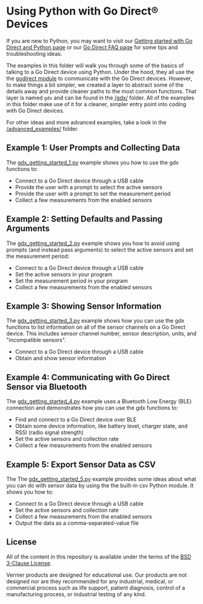 # Using Python with Go Direct® Devices

If you are new to Python, you may want to visit our [Getting started with Go Direct and Python page](./godirect-py-getting-started.md) or our [Go Direct FAQ page](./godirect-py-faqs.md) for some tips and troubleshooting ideas.

The examples in this folder will walk you through some of the basics of talking to a Go Direct device using Python. Under the hood, they all use the the [godirect module](https://pypi.org/project/godirect/) to communicate with the Go Direct devices. However, to make things a bit simpler, we created a layer to abstract some of the details away and provide cleaner paths to the most common functions. That layer is named `gdx` and can be found in the [/gdx/](./gdx) folder. All of the examples in this folder make use of it for a cleaner, simpler entry point into coding with Go Direct devices.

For other ideas and more advanced examples, take a look in the [/advanced_examples/](./advanced_examples) folder.

## Example 1: User Prompts and Collecting Data

The [gdx_getting_started_1.py](https://github.com/VernierST/godirect-examples/blob/master/python/gdx_getting_started_1.py) example shows you how to use the gdx functions to:
- Connect to a Go Direct device through a USB cable
- Provide the user with a prompt to select the active sensors
- Provide the user with a prompt to set the measurement period
- Collect a few measurements from the enabled sensors

## Example 2: Setting Defaults and Passing Arguments

The [gdx_getting_started_2.py](https://github.com/VernierST/godirect-examples/blob/master/python/gdx_getting_started_2.py) example shows you how to avoid using prompts (and instead pass arguments) to select the active sensors and set the measurement period:
- Connect to a Go Direct device through a USB cable
- Set the active sensors in your program
- Set the measurement period in your program
- Collect a few measurements from the enabled sensors

## Example 3: Showing Sensor Information

The [gdx_getting_started_3.py](https://github.com/VernierST/godirect-examples/blob/master/python/gdx_getting_started_3.py) example shows how you can use the gdx functions to list information on all of the sensor channels on a Go Direct device. This includes sensor channel number, sensor description, units, and "incompatible sensors".
- Connect to a Go Direct device through a USB cable
- Obtain and show sensor information

## Example 4: Communicating with Go Direct Sensor via Bluetooth

The [gdx_getting_started_4.py](https://github.com/VernierST/godirect-examples/blob/master/python/gdx_getting_started_4.py) example uses a Bluetooth Low Energy (BLE) connection and demonstrates how you can use the gdx functions to:
- Find and connect to a Go Direct device over BLE
- Obtain some device information, like battery level, charger state, and RSSI (radio signal strength)
- Set the active sensors and collection rate
- Collect a few measurements from the enabled sensors

## Example 5: Export Sensor Data as CSV

The The [gdx_getting_started_5.py](https://github.com/VernierST/godirect-examples/blob/master/python/gdx_getting_started_5.py) example provides some ideas about what you can do with sensor data by using the the built-in csv Python module. It shows you how to:
- Connect to a Go Direct device through a USB cable
- Set the active sensors and collection rate
- Collect a few measurements from the enabled sensors
- Output the data as a comma-separated-value file

## License

All of the content in this repository is available under the terms of the [BSD 3-Clause License](../LICENSE).

Vernier products are designed for educational use. Our products are not designed nor are they recommended for any industrial, medical, or commercial process such as life support, patient diagnosis, control of a manufacturing process, or industrial testing of any kind.
